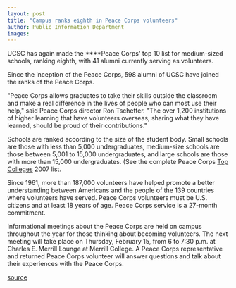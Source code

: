 ```yaml
---
layout: post
title: "Campus ranks eighth in Peace Corps volunteers"
author: Public Information Department
images:
---
```


UCSC has again made the ****Peace Corps' top 10 list for medium-sized schools, ranking eighth, with 41 alumni currently serving as volunteers.

Since the inception of the Peace Corps, 598 alumni of UCSC have joined the ranks of the Peace Corps.

"Peace Corps allows graduates to take their skills outside the classroom and make a real difference in the lives of people who can most use their help," said Peace Corps director Ron Tschetter. "The over 1,200 institutions of higher learning that have volunteers overseas, sharing what they have learned, should be proud of their contributions."

Schools are ranked according to the size of the student body. Small schools are those with less than 5,000 undergraduates, medium-size schools are those between 5,001 to 15,000 undergraduates, and large schools are those with more than 15,000 undergraduates. (See the complete Peace Corps [Top Colleges][1] 2007 list.

Since 1961, more than 187,000 volunteers have helped promote a better understanding between Americans and the people of the 139 countries where volunteers have served. Peace Corps volunteers must be U.S. citizens and at least 18 years of age. Peace Corps service is a 27-month commitment.

Informational meetings about the Peace Corps are held on campus throughout the year for those thinking about becoming volunteers. The next meeting will take place on Thursday, February 15, from 6 to 7:30 p.m. at Charles E. Merrill Lounge at Merrill College. A Peace Corps representative and returned Peace Corps volunteer will answer questions and talk about their experiences with the Peace Corps.

[1]: http://www.peacecorps.gov/index.cfm?shell=resources.media.press.view&news_id=1176

[source](http://www1.ucsc.edu/currents/06-07/02-12/peacecorps.asp "Permalink to peacecorps")
